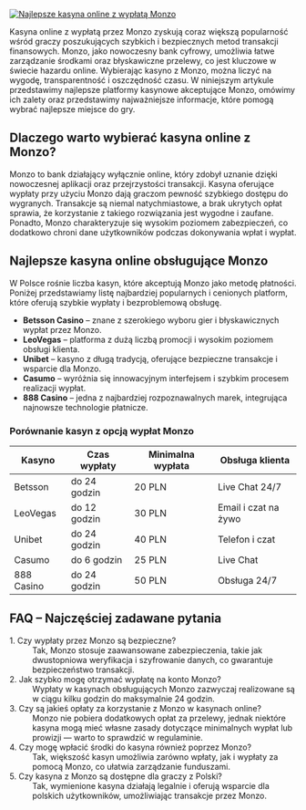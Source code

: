 [![Najlepsze kasyna online z wypłatą Monzo](https://123-caf.pages.dev/gitsignup.png)](https://vrmoo.ru/Bt82HjjY)

<p>Kasyna online z wypłatą przez Monzo zyskują coraz większą popularność wśród graczy poszukujących szybkich i bezpiecznych metod transakcji finansowych. Monzo, jako nowoczesny bank cyfrowy, umożliwia łatwe zarządzanie środkami oraz błyskawiczne przelewy, co jest kluczowe w świecie hazardu online. Wybierając kasyno z Monzo, można liczyć na wygodę, transparentność i oszczędność czasu. W niniejszym artykule przedstawimy najlepsze platformy kasynowe akceptujące Monzo, omówimy ich zalety oraz przedstawimy najważniejsze informacje, które pomogą wybrać najlepsze miejsce do gry.</p>  <h2>Dlaczego warto wybierać kasyna online z Monzo?</h2> <p>Monzo to bank działający wyłącznie online, który zdobył uznanie dzięki nowoczesnej aplikacji oraz przejrzystości transakcji. Kasyna oferujące wypłaty przy użyciu Monzo dają graczom pewność szybkiego dostępu do wygranych. Transakcje są niemal natychmiastowe, a brak ukrytych opłat sprawia, że korzystanie z takiego rozwiązania jest wygodne i zaufane. Ponadto, Monzo charakteryzuje się wysokim poziomem zabezpieczeń, co dodatkowo chroni dane użytkowników podczas dokonywania wpłat i wypłat.</p>  <h2>Najlepsze kasyna online obsługujące Monzo</h2> <p>W Polsce rośnie liczba kasyn, które akceptują Monzo jako metodę płatności. Poniżej przedstawiamy listę najbardziej popularnych i cenionych platform, które oferują szybkie wypłaty i bezproblemową obsługę.</p>  <ul>   <li><strong>Betsson Casino</strong> – znane z szerokiego wyboru gier i błyskawicznych wypłat przez Monzo.</li>   <li><strong>LeoVegas</strong> – platforma z dużą liczbą promocji i wysokim poziomem obsługi klienta.</li>   <li><strong>Unibet</strong> – kasyno z długą tradycją, oferujące bezpieczne transakcje i wsparcie dla Monzo.</li>   <li><strong>Casumo</strong> – wyróżnia się innowacyjnym interfejsem i szybkim procesem realizacji wypłat.</li>   <li><strong>888 Casino</strong> – jedna z najbardziej rozpoznawalnych marek, integrująca najnowsze technologie płatnicze.</li> </ul>  <h3>Porównanie kasyn z opcją wypłat Monzo</h3> <table>   <thead>     <tr>       <th>Kasyno</th>       <th>Czas wypłaty</th>       <th>Minimalna wypłata</th>       <th>Obsługa klienta</th>     </tr>   </thead>   <tbody>     <tr>       <td>Betsson</td>       <td>do 24 godzin</td>       <td>20 PLN</td>       <td>Live Chat 24/7</td>     </tr>     <tr>       <td>LeoVegas</td>       <td>do 12 godzin</td>       <td>30 PLN</td>       <td>Email i czat na żywo</td>     </tr>     <tr>       <td>Unibet</td>       <td>do 24 godzin</td>       <td>40 PLN</td>       <td>Telefon i czat</td>     </tr>     <tr>       <td>Casumo</td>       <td>do 6 godzin</td>       <td>25 PLN</td>       <td>Live Chat</td>     </tr>     <tr>       <td>888 Casino</td>       <td>do 24 godzin</td>       <td>50 PLN</td>       <td>Obsługa 24/7</td>     </tr>   </tbody> </table>  <h2>FAQ – Najczęściej zadawane pytania</h2> <dl>   <dt>1. Czy wypłaty przez Monzo są bezpieczne?</dt>   <dd>Tak, Monzo stosuje zaawansowane zabezpieczenia, takie jak dwustopniowa weryfikacja i szyfrowanie danych, co gwarantuje bezpieczeństwo transakcji.</dd>    <dt>2. Jak szybko mogę otrzymać wypłatę na konto Monzo?</dt>   <dd>Wypłaty w kasynach obsługujących Monzo zazwyczaj realizowane są w ciągu kilku godzin do maksymalnie 24 godzin.</dd>    <dt>3. Czy są jakieś opłaty za korzystanie z Monzo w kasynach online?</dt>   <dd>Monzo nie pobiera dodatkowych opłat za przelewy, jednak niektóre kasyna mogą mieć własne zasady dotyczące minimalnych wypłat lub prowizji — warto to sprawdzić w regulaminie.</dd>    <dt>4. Czy mogę wpłacić środki do kasyna również poprzez Monzo?</dt>   <dd>Tak, większość kasyn umożliwia zarówno wpłaty, jak i wypłaty za pomocą Monzo, co ułatwia zarządzanie funduszami.</dd>    <dt>5. Czy kasyna z Monzo są dostępne dla graczy z Polski?</dt>   <dd>Tak, wymienione kasyna działają legalnie i oferują wsparcie dla polskich użytkowników, umożliwiając transakcje przez Monzo.</dd> </dl>